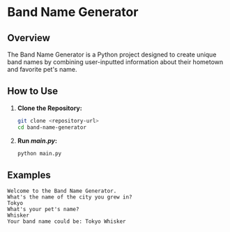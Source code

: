 # Band Name Generator

## Overview
The Band Name Generator is a Python project designed to create unique band names by combining user-inputted information about their hometown and favorite pet's name.

## How to Use
1. **Clone the Repository:**
    ```bash
    git clone <repository-url>
    cd band-name-generator
    ```
2. **Run _main.py_:**
    ```bash
    python main.py
    ```

## Examples
```
Welcome to the Band Name Generator.
What's the name of the city you grew in?
Tokyo
What's your pet's name?
Whisker
Your band name could be: Tokyo Whisker
```